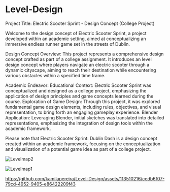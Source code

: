 # Level-Design

Project Title: Electric Scooter Sprint - Design Concept (College Project)

Welcome to the design concept of Electric Scooter Sprint, a project developed within an academic setting, aimed at conceptualizing an immersive endless runner game set in the streets of Dublin.

Design Concept Overview:
This project represents a comprehensive design concept crafted as part of a college assignment. It introduces an level design concept where players navigate an electric scooter through a dynamic cityscape, aiming to reach their destination while encountering various obstacles within a specified time frame.

Academic Endeavor:
Educational Context: Electric Scooter Sprint was conceptualized and designed as a college project, emphasizing the application of design principles and game concepts learned during the course.
Exploration of Game Design: Through this project, it was explored fundamental game design elements, including rules, objectives, and visual representation, to bring forth an engaging gameplay experience.
Blender Application: Leveraging Blender, initial sketches was translated into detailed representations, emphasizing the integration of design tools within the academic framework.

Please note that Electric Scooter Sprint: Dublin Dash is a design concept created within an academic framework, focusing on the conceptualization and visualization of a potential game idea as part of a college project.

![Levelmap2](https://github.com/kamilapereira/Level-Design/assets/113510216/ff10f888-5b15-4f35-a018-e852df5dcc71)

![Levelmap1](https://github.com/kamilapereira/Level-Design/assets/113510216/eae1d97c-323f-4f66-a2fa-223365601330)

https://github.com/kamilapereira/Level-Design/assets/113510216/cedb6f07-79cd-4952-9405-e86422209f43

